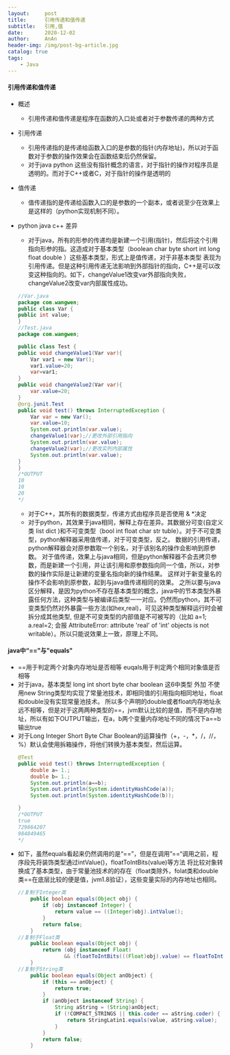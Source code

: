 ```yaml
---
layout:     post
title:      引用传递和值传递
subtitle:   引用,值
date:       2020-12-02
author:     AnAn
header-img: /img/post-bg-article.jpg
catalog: true
tags:
    - Java
---
```

#### 引用传递和值传递
- 概述
  - 引用传递和值传递是程序在函数的入口处或者对于参数传递的两种方式
- 引用传递
  - 引用传递指的是传递给函数入口的是参数的指针(内存地址)，所以对于函数对于参数的操作效果会在函数结束后仍然保留。
  - 对于java python 这些没有指针概念的语言，对于指针的操作对程序员是透明的。而对于C++或者C，对于指针的操作是透明的
- 值传递
  - 值传递指的是传递给函数入口的是参数的一个副本，或者说至少在效果上是这样的（python实现机制不同）。
- python java c++ 差异
    - 对于java，所有的形参的传递均是新建一个引用(指针)，然后将这个引用指向形参的指。这造成对于基本类型（boolean char byte short int long float double ）这些基本类型，形式上是值传递，对于非基本类型
    表现为引用传递。但是这种引用传递无法影响到外部指针的指向，C++是可以改变这种指向的。如下，changeValue1改变var外部指向失败，changeValue2改变var内部属性成功。  
    
    ```java
    //Var.java
    package com.wangwen;
    public class Var {
    public int value;
    }
    //Test.java
    package com.wangwen;
    
    public class Test {
    public void changeValue1(Var var){
        Var var1 = new Var();
        var1.value=20;
        var=var1;
    }
    public void changeValue2(Var var){
        var.value=20;
    }
    @org.junit.Test
    public void test() throws InterruptedException {
        Var var = new Var();
        var.value=10;
        System.out.println(var.value);
        changeValue1(var);//更改外部引用指向
        System.out.println(var.value);
        changeValue2(var);//更改实列内部属性
        System.out.println(var.value);
    }
    }
    /*OUTPUT
    10
    10
    20
    */
    ```
    - 对于C++，其所有的数据类型，传递方式由程序员是否使用 & *决定
    - 对于python，其效果于java相同，解释上存在差异。其数据分可变(自定义类 list dict )和不可变类型（bool int float char str  tuble）。对于不可变类型，python解释器采用值传递，对于可变类型，反之。
    数据的引用传递，python解释器会对原参数取一个别名，对于该别名的操作会影响到原参数。
    对于值传递，效果上与java相同，但是python解释器不会去拷贝参数，而是新建一个引用，并让该引用和原参数指向同一个值，所以，对参数的操作实际是让新建的变量名指向新的操作结果。
    这样对于新变量名的操作不会影响到原参数，起到与java值传递相同的效果。
    之所以要与java区分解释，是因为python不存在基本类型的概念，java中的节本类型外暴露任何方法，这种类型与被编译后类型一一对应。仍然而python，其不可变类型仍然对外暴露一些方法(如hex,real)，可见这种类型解释运行时会被拆分成其他类型,
    但是不可变类型的内部值是不可被写的（比如 a=1; a.real=2; 会报 AttributeError: attribute 'real' of 'int' objects is not writable）。所以只能说效果上一致，原理上不同。

#### java中“=="与"equals"
- ==用于判定两个对象内存地址是否相等 euqals用于判定两个相同对象值是否相等
- 对于java，基本类型 long int short byte char boolean 这6中类型 外加 不使用new String类型均实现了常量池技术，即相同值的引用指向相同地址，float和double没有实现常量池技术。
所以多个声明的double或者float内存地址永远不相等，但是对于这两两种类型的==，jvm默认比较的是值，而不是内存地址，所以有如下OUTPUT输出，在a，b两个变量内存地址不同的情况下a==b输出true
- 对于Long Integer Short Byte Char Boolean的运算操作（+，-，*，/，//，%）默认会使用拆箱操作，将他们转换为基本类型，然后运算。
    ```java
    @Test
    public void test() throws InterruptedException {
        double a= 1.;
        double b= 1.;
        System.out.println(a==b);
        System.out.println(System.identityHashCode(a));
        System.out.println(System.identityHashCode(b));
    
    }
    /*OUTPUT
    true
    729864207
    984849465
    */
    ```
- 如下，虽然equals看起来仍然调用的是“==”，但是在调用”==“调用之前，程序段先将装饰类型通过intValue()，floatToIntBits(value)等方法
将比较对象转换成了基本类型，由于常量池技术的的存在（float类除外，folat类和double类==在底层比较的便是值，jvm1.8验证），这些变量实际的内存地址也相同。
    ```java
    //复制于Integer类
        public boolean equals(Object obj) {
            if (obj instanceof Integer) {
                return value == ((Integer)obj).intValue();
            }
            return false;
        }
    //复制于Float类
        public boolean equals(Object obj) {
            return (obj instanceof Float)
                   && (floatToIntBits(((Float)obj).value) == floatToIntBits(value));
        }
    //复制于String类
        public boolean equals(Object anObject) {
            if (this == anObject) {
                return true;
            }
            if (anObject instanceof String) {
                String aString = (String)anObject;
                if (!COMPACT_STRINGS || this.coder == aString.coder) {
                    return StringLatin1.equals(value, aString.value);
                }
            }
            return false;
        }
    ```
